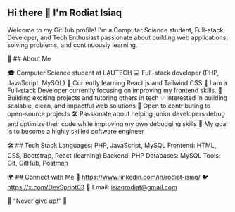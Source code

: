 ## Hi there 👋  I'm Rodiat Isiaq

Welcome to my GitHub profile! I'm a Computer Science student, Full-stack Developer, and Tech Enthusiast passionate about building web applications, solving problems, and continuously learning.

🚀 ## About Me

🎓 Computer Science student at LAUTECH
💻 Full-stack developer (PHP, JavaScript, MySQL)
🌱 Currently learning React.js and Tailwind CSS
🎯 I am a Full-stack Developer currently focusing on improving my frontend skills.
🔭 Building exciting projects and tutoring others in tech
💡 Interested in building scalable, clean, and impactful web solutions
🤝 Open to contributing to open-source projects
🛠 Passionate about helping junior developers debug and optimize their code while improving my own debugging skills
🎯 My goal is to become a highly skilled software engineer


🛠 ## Tech Stack
Languages: PHP, JavaScript, MySQL
Frontend: HTML, CSS, Bootstrap, React (learning)
Backend: PHP
Databases: MySQL
Tools: Git, GitHub, Postman


🌍 ## Connect with Me
💼 https://www.linkedin.com/in/rodiat-isiaq/
🐦 https://x.com/DevSprint03
📩 Email: isiaqrodiat@gmail.com

🔹 "Never give up!" 💪
